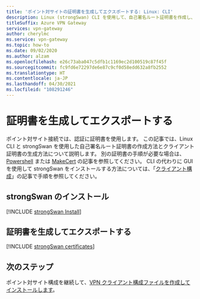 ```yaml
---
title: 'ポイント対サイトの証明書を生成してエクスポートする: Linux: CLI'
description: Linux (strongSwan) CLI を使用して、自己署名ルート証明書を作成し、公開キーをエクスポートし、クライアント証明書を生成する方法について説明します。
titleSuffix: Azure VPN Gateway
services: vpn-gateway
author: cherylmc
ms.service: vpn-gateway
ms.topic: how-to
ms.date: 09/02/2020
ms.author: alzam
ms.openlocfilehash: e26c73aba047c5dfb1c1169ec2d100519c87f45f
ms.sourcegitcommit: fc9fd6e72297de6e87c9cf0d58edd632a8fb2552
ms.translationtype: HT
ms.contentlocale: ja-JP
ms.lasthandoff: 04/30/2021
ms.locfileid: "108291246"
---
```

# <a name="generate-and-export-certificates"></a>証明書を生成してエクスポートする

ポイント対サイト接続では、認証に証明書を使用します。 この記事では、Linux CLI と strongSwan を使用した自己署名ルート証明書の作成方法とクライアント証明書の生成方法について説明します。 別の証明書の手順が必要な場合は、[Powershell](vpn-gateway-certificates-point-to-site.md) または [MakeCert](vpn-gateway-certificates-point-to-site-makecert.md) の記事を参照してください。 CLI の代わりに GUI を使用して strongSwan をインストールする方法については、「[クライアント構成](point-to-site-vpn-client-configuration-azure-cert.md#install)」の記事で手順を参照してください。

## <a name="install-strongswan"></a>strongSwan のインストール

[!INCLUDE [strongSwan Install](../../includes/vpn-gateway-strongswan-install-include.md)]

## <a name="generate-and-export-certificates"></a>証明書を生成してエクスポートする

[!INCLUDE [strongSwan certificates](../../includes/vpn-gateway-strongswan-certificates-include.md)]

## <a name="next-steps"></a>次のステップ

ポイント対サイト構成を継続して、[VPN クライアント構成ファイルを作成してインストールします](point-to-site-vpn-client-configuration-azure-cert.md#linuxinstallcli)。
